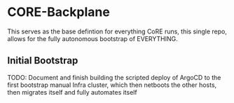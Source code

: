 # CORE-Backplane

This serves as the base defintion for everything CoRE runs, this single repo, allows for the fully autonomous bootstrap of EVERYTHING.


## Initial Bootstrap

TODO: Document and finish building the scripted deploy of ArgoCD to the first bootstrap manual Infra cluster, which then netboots the other hosts, then migrates itself and fully automates itself
